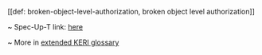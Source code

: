 [[def: broken-object-level-authorization, broken object level authorization]]

~ Spec-Up-T link: <a href='https://weboftrust.github.io/WOT-terms/docs/glossary/broken-object-level-authorization'>here</a>

~ More in <a href="https://weboftrust.github.io/WOT-terms/docs/glossary/broken-object-level-authorization">extended KERI glossary</a>

